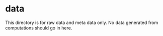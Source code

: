 # data

This directory is for raw data and meta data only. No data generated from computations should go in here.